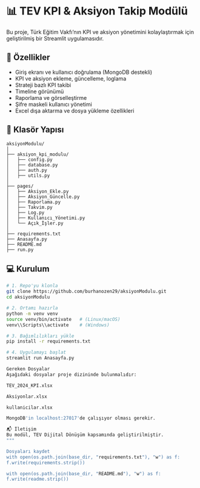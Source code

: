# 📊 TEV KPI & Aksiyon Takip Modülü

Bu proje, Türk Eğitim Vakfı’nın KPI ve aksiyon yönetimini kolaylaştırmak için geliştirilmiş bir Streamlit uygulamasıdır.

## 🚀 Özellikler

- Giriş ekranı ve kullanıcı doğrulama (MongoDB destekli)
- KPI ve aksiyon ekleme, güncelleme, loglama
- Strateji bazlı KPI takibi
- Timeline görünümü
- Raporlama ve görselleştirme
- Şifre maskeli kullanıcı yönetimi
- Excel dışa aktarma ve dosya yükleme özellikleri

## 📁 Klasör Yapısı

```text
aksiyonModulu/
│
├── aksiyon_kpi_modulu/
│   ├── config.py
│   ├── database.py
│   ├── auth.py
│   ├── utils.py
│
├── pages/
│   ├── Aksiyon_Ekle.py
│   ├── Aksiyon_Güncelle.py
│   ├── Raporlama.py
│   ├── Takvim.py
│   ├── Log.py
│   ├── Kullanıcı_Yönetimi.py
│   └── Açık_İşler.py
│
├── requirements.txt
├── Anasayfa.py
├── README.md
├── run.py
```

## 💻 Kurulum

```bash
# 1. Repo'yu klonla
git clone https://github.com/burhanozen29/aksiyonModulu.git
cd aksiyonModulu

# 2. Ortamı hazırla
python -m venv venv
source venv/bin/activate   # (Linux/macOS)
venv\\Scripts\\activate    # (Windows)

# 3. Bağımlılıkları yükle
pip install -r requirements.txt

# 4. Uygulamayı başlat
streamlit run Anasayfa.py

Gereken Dosyalar
Aşağıdaki dosyalar proje dizininde bulunmalıdır:

TEV_2024_KPI.xlsx

Aksiyonlar.xlsx

kullanicilar.xlsx

MongoDB'in localhost:27017'de çalışıyor olması gerekir.

📬 İletişim
Bu modül, TEV Dijital Dönüşüm kapsamında geliştirilmiştir.
"""

Dosyaları kaydet
with open(os.path.join(base_dir, "requirements.txt"), "w") as f:
f.write(requirements.strip())

with open(os.path.join(base_dir, "README.md"), "w") as f:
f.write(readme.strip())

